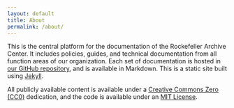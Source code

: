 ```yaml
---
layout: default
title: About
permalink: /about/
---
```


<div class="col">
  <p>This is the central platform for the documentation of the Rockefeller Archive Center. It includes policies, guides, and technical documentation from all function areas of our organization. Each set of documentation is hosted in <a href="https://github.com/RockefellerArchiveCenter">our GitHub repository</a>, and is available in Markdown. This is a static site built using <a href="https://jekyllrb.com/">Jekyll</a>.</p>

  <p>All publicly available content is available under a <a href="https://creativecommons.org/publicdomain/zero/1.0/">Creative Commons Zero (CC0)</a> dedication, and the code is available under an <a href="https://github.com/RockefellerArchiveCenter/docs-build/blob/master/LICENSE">MIT License</a>.</p>
</div>
